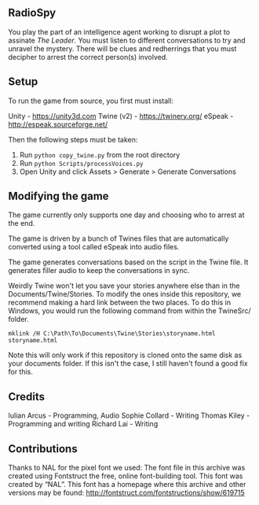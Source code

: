RadioSpy
--------

You play the part of an intelligence agent working to disrupt a plot to assinate *The Leader*. You must listen to different conversations to try and unravel the mystery. There will be clues and redherrings that you must decipher to arrest the correct person(s) involved. 

Setup
-----

To run the game from source, you first must install:

Unity - https://unity3d.com
Twine (v2) - https://twinery.org/
eSpeak - http://espeak.sourceforge.net/

Then the following steps must be taken:

1. Run `python copy_twine.py` from the root directory
2. Run `python Scripts/processVoices.py` 
3. Open Unity and click Assets > Generate > Generate Conversations

Modifying the game
------------------

The game currently only supports one day and choosing who to arrest at the end.

The game is driven by a bunch of Twines files that are automatically converted using a tool called eSpeak into audio files. 

The game generates conversations based on the script in the Twine file. It generates filler audio to keep the 
conversations in sync. 

Weirdly Twine won't let you save your stories anywhere else than in the Documents/Twine/Stories. To modify the ones inside this repository, we recommend making a hard link between the two places. To do this in Windows, you would run the following command from within the TwineSrc/ folder. 

```
mklink /H C:\Path\To\Documents\Twine\Stories\storyname.html storyname.html
```

Note this will only work if this repository is cloned onto the same disk as your documents folder. If this isn't the case, I still haven't found a good fix for this. 

Credits
-------

Iulian Arcus - Programming, Audio
Sophie Collard - Writing
Thomas Kiley - Programming and writing
Richard Lai - Writing


Contributions
-------------

Thanks to NAL for the pixel font we used:
The font file in this archive was created using Fontstruct the free, online
font-building tool.
This font was created by “NAL”.
This font has a homepage where this archive and other versions may be found:
http://fontstruct.com/fontstructions/show/619715



